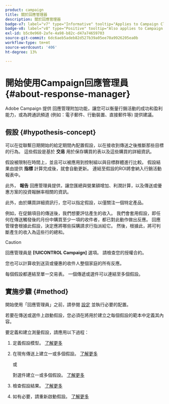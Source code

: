 ```yaml
---
product: campaign
title: 關於回應管理器
description: 關於回應管理器
badge-v7: label="v7" type="Informative" tooltip="Applies to Campaign Classic v7"
badge-v8: label="v8" type="Positive" tooltip="Also applies to Campaign v8"
exl-id: b5c0e960-2afe-4a98-b82c-d47a74659703
source-git-commit: 6dc6aeb5adeb82d527b39a05ee70a9926205ea0b
workflow-type: tm+mt
source-wordcount: '406'
ht-degree: 13%

---
```


# 開始使用Campaign回應管理員{#about-response-manager}



Adobe Campaign 提供 回應管理附加功能，讓您可以衡量行銷活動的成功和盈利能力，或為跨通訊頻道 (例如：電子郵件、行動裝置、直接郵件等) 提供建議。

## 假設 {#hypothesis-concept}

可以在從聯繫日期開始的給定期間內配置假設，以在接收到傳送之後推斷那些目標的行為。 這些假設是基於 **交易** 用於保存購買的表以及這些購買的詳細資訊。

假設被限制在時間上，並且可以被應用到控制組以與目標群體進行比較。 假設結果由提供 **指標** 計算完成後，就會自動更新。 連結至假設的ROI將會納入行銷活動報表中。

此外， **報告** 回應管理員提供，讓您匯總與營業額增加、利潤計算，以及傳送或優惠方案的投資報酬率相關的資訊。

此外，由於購買詳細資訊行，您可以指定假設，以僅關注一個特定產品。

例如，在促銷項目的傳送後，我們想要評估產生的收入。 我們會套用假設，即任何在傳送觸發後的月份中購買至少一項的收件者，都已對此動作做出反應。 回應管理會根據此假設，決定應將哪些採購請求行指派給它。 然後，根據此，將可判斷產生的收入為這些行的總和。

>[!CAUTION]
>
>回應管理員是 **[!UICONTROL Campaign]** 選項。 請檢查您的授權合約。

您也可以計算收到送貨或優惠的收件人整個家庭的所有反應。

每個假設都連結至單一交易表。 一個傳遞或選件可以連結至多個假設。

## 實施步驟 {#method}

開始使用「回應管理員」之前，請參閱 [設定](configuration.md) 並執行必要的配置。

若要在傳送或選件上啟動假設，您必須在將用於建立之每個假設的範本中定義其內容。

要定義和建立測量假設，請應用以下過程：

1. 定義假設模型。 [了解更多](hypothesis-templates.md#creating-a-hypothesis-model)
1. 在現有傳送上建立一或多個假設。 [了解更多](creating-hypotheses.md#referencing-a-hypothesis-in-a-campaign-delivery)

   或

   對選件建立一或多個假設。 [了解更多](creating-hypotheses.md#creating-a-hypothesis-on-an-offer)

1. 檢查假設結果。 [了解更多](hypothesis-tracking.md)
1. 如有必要，請重新啟動假設。 [了解更多](creating-hypotheses.md#creating-a-hypothesis-on-the-fly-on-a-delivery)
